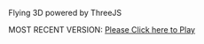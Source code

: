 Flying 3D powered by ThreeJS

MOST RECENT VERSION: [Please Click here to Play](https://rawcdn.githack.com/alperenbutun/Flying-3d/1d70348/index.html)

